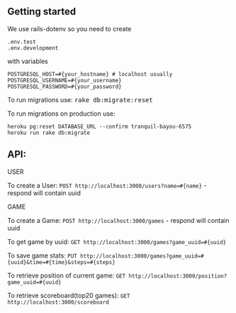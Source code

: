 ## Getting started

We use rails-dotenv so you need to create

```
.env.test
.env.development
```

with variables

```
POSTGRESQL_HOST=#{your_hostname} # localhost usually
POSTGRESQL_USERNAME=#{your_username}
POSTGRESQL_PASSWORD=#{your_password}
```

To run migrations use: <tt>rake db:migrate:reset</tt>

To run migrations on production use:
```
heroku pg:reset DATABASE_URL --confirm tranquil-bayou-6575
heroku run rake db:migrate
```


## API:

USER

To create a User: `POST http://localhost:3000/users?name=#{name}` - respond will contain uuid

GAME

To create a Game: `POST http://localhost:3000/games` - respond will contain uuid

To get game by uuid: `GET http://localhost:3000/games?game_uuid=#{uuid}`

To save game stats: `PUT http://localhost:3000/games?game_uuid=#{uuid}&time=#{time}&steps=#{steps}`

To retrieve position of current game: `GET http://localhost:3000/position?game_uuid=#{uuid}`

To retrieve scoreboard(top20 games): `GET http://localhost:3000/scoreboard`